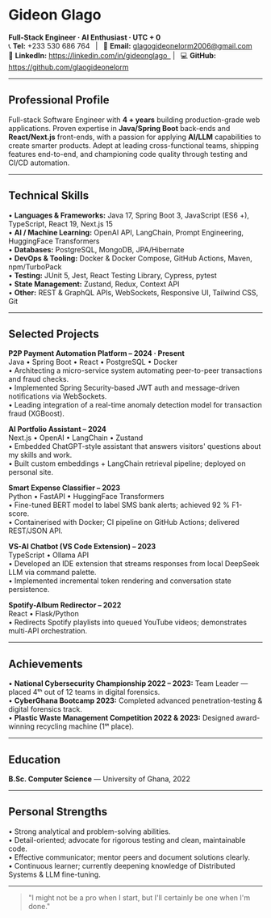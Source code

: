 # Gideon Glago

**Full-Stack Engineer · AI Enthusiast · UTC + 0**  
📞 **Tel:** +233 530 686 764  |  📧 **Email:** glagogideonelorm2006@gmail.com  
🔗 **LinkedIn:** https://linkedin.com/in/gideonglago  |  💻 **GitHub:** https://github.com/glaogideonelorm

---

## Professional Profile

Full-stack Software Engineer with **4 + years** building production-grade web applications. Proven expertise in **Java/Spring Boot** back-ends and **React/Next.js** front-ends, with a passion for applying **AI/LLM** capabilities to create smarter products. Adept at leading cross-functional teams, shipping features end-to-end, and championing code quality through testing and CI/CD automation.

---

## Technical Skills

• **Languages & Frameworks:** Java 17, Spring Boot 3, JavaScript (ES6 +), TypeScript, React 19, Next.js 15  
• **AI / Machine Learning:** OpenAI API, LangChain, Prompt Engineering, HuggingFace Transformers  
• **Databases:** PostgreSQL, MongoDB, JPA/Hibernate  
• **DevOps & Tooling:** Docker & Docker Compose, GitHub Actions, Maven, npm/TurboPack  
• **Testing:** JUnit 5, Jest, React Testing Library, Cypress, pytest  
• **State Management:** Zustand, Redux, Context API  
• **Other:** REST & GraphQL APIs, WebSockets, Responsive UI, Tailwind CSS, Git

---

## Selected Projects

**P2P Payment Automation Platform – 2024 · Present**  
Java • Spring Boot • React • PostgreSQL • Docker  
• Architecting a micro-service system automating peer-to-peer transactions and fraud checks.  
• Implemented Spring Security-based JWT auth and message-driven notifications via WebSockets.  
• Leading integration of a real-time anomaly detection model for transaction fraud (XGBoost).

**AI Portfolio Assistant – 2024**  
Next.js • OpenAI • LangChain • Zustand  
• Embedded ChatGPT-style assistant that answers visitors' questions about my skills and work.  
• Built custom embeddings + LangChain retrieval pipeline; deployed on personal site.

**Smart Expense Classifier – 2023**  
Python • FastAPI • HuggingFace Transformers  
• Fine-tuned BERT model to label SMS bank alerts; achieved 92 % F1-score.  
• Containerised with Docker; CI pipeline on GitHub Actions; delivered REST/JSON API.

**VS-AI Chatbot (VS Code Extension) – 2023**  
TypeScript • Ollama API  
• Developed an IDE extension that streams responses from local DeepSeek LLM via command palette.  
• Implemented incremental token rendering and conversation state persistence.

**Spotify-Album Redirector – 2022**  
React • Flask/Python  
• Redirects Spotify playlists into queued YouTube videos; demonstrates multi-API orchestration.

---

## Achievements

• **National Cybersecurity Championship 2022 – 2023:** Team Leader — placed 4ᵗʰ out of 12 teams in digital forensics.  
• **CyberGhana Bootcamp 2023:** Completed advanced penetration-testing & digital forensics track.  
• **Plastic Waste Management Competition 2022 & 2023:** Designed award-winning recycling machine (1ˢᵗ place).

---

## Education

**B.Sc. Computer Science** — University of Ghana, 2022

---

## Personal Strengths

• Strong analytical and problem-solving abilities.  
• Detail-oriented; advocate for rigorous testing and clean, maintainable code.  
• Effective communicator; mentor peers and document solutions clearly.  
• Continuous learner; currently deepening knowledge of Distributed Systems & LLM fine-tuning.

---

> "I might not be a pro when I start, but I'll certainly be one when I'm done."
